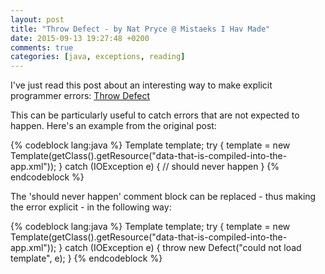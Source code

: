 ```yaml
---
layout: post
title: "Throw Defect - by Nat Pryce @ Mistaeks I Hav Made"
date: 2015-09-13 19:27:48 +0200
comments: true
categories: [java, exceptions, reading]
---
```

I've just read this post about an interesting way to make explicit programmer errors: [Throw Defect](http://www.natpryce.com/articles/000739.html)

This can be particularly useful to catch errors that are not expected to happen. Here's an example from the original post:

{% codeblock lang:java %}
Template template;
try {
    template = new Template(getClass().getResource("data-that-is-compiled-into-the-app.xml"));
}
catch (IOException e) {
    // should never happen
}
{% endcodeblock %}

The 'should never happen' comment block can be replaced - thus making the error explicit - in the following way:

{% codeblock lang:java %}
Template template;
try {
    template = new Template(getClass().getResource("data-that-is-compiled-into-the-app.xml"));
}
catch (IOException e) {
    throw new Defect("could not load template", e);
}
{% endcodeblock %}
